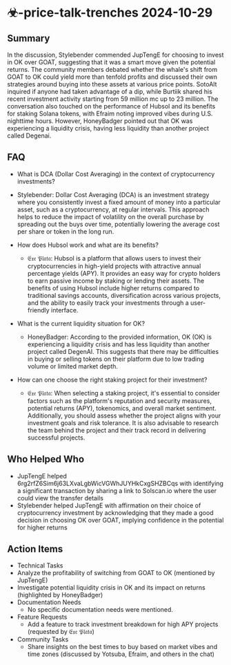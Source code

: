 # ☣-price-talk-trenches 2024-10-29

## Summary
 In the discussion, Stylebender commended JupTengE for choosing to invest in OK over GOAT, suggesting that it was a smart move given the potential returns. The community members debated whether the whale's shift from GOAT to OK could yield more than tenfold profits and discussed their own strategies around buying into these assets at various price points. SotoAlt inquired if anyone had taken advantage of a dip, while Burtiik shared his recent investment activity starting from 59 million mc up to 23 million. The conversation also touched on the performance of Hubsol and its benefits for staking Solana tokens, with Efraim noting improved vibes during U.S. nighttime hours. However, HoneyBadger pointed out that OK was experiencing a liquidity crisis, having less liquidity than another project called Degenai.

## FAQ
 - What is DCA (Dollar Cost Averaging) in the context of cryptocurrency investments?
  - Stylebender: Dollar Cost Averaging (DCA) is an investment strategy where you consistently invest a fixed amount of money into a particular asset, such as a cryptocurrency, at regular intervals. This approach helps to reduce the impact of volatility on the overall purchase by spreading out the buys over time, potentially lowering the average cost per share or token in the long run.

- How does Hubsol work and what are its benefits?
  - 𝔈𝔵𝔢 𝔓𝔩𝔞𝔱𝔞: Hubsol is a platform that allows users to invest their cryptocurrencies in high-yield projects with attractive annual percentage yields (APY). It provides an easy way for crypto holders to earn passive income by staking or lending their assets. The benefits of using Hubsol include higher returns compared to traditional savings accounts, diversification across various projects, and the ability to easily track your investments through a user-friendly interface.

- What is the current liquidity situation for OK?
  - HoneyBadger: According to the provided information, OK (OK) is experiencing a liquidity crisis and has less liquidity than another project called DegenAI. This suggests that there may be difficulties in buying or selling tokens on their platform due to low trading volume or limited market depth.

- How can one choose the right staking project for their investment?
  - 𝔈𝔵𝔢 𝔓𝔩𝔞𝔱𝔞: When selecting a staking project, it's essential to consider factors such as the platform's reputation and security measures, potential returns (APY), tokenomics, and overall market sentiment. Additionally, you should assess whether the project aligns with your investment goals and risk tolerance. It is also advisable to research the team behind the project and their track record in delivering successful projects.

## Who Helped Who
 - JupTengE helped 6rg2rfZ6Sim6j63LXvaLgbWicVGWhJUYHkCxgSHZBCqs with identifying a significant transaction by sharing a link to Solscan.io where the user could view the transfer details
- Stylebender helped JupTengE with affirmation on their choice of cryptocurrency investment by acknowledging that they made a good decision in choosing OK over GOAT, implying confidence in the potential for higher returns

## Action Items
 - Technical Tasks
  - Analyze the profitability of switching from GOAT to OK (mentioned by JupTengE)
  - Investigate potential liquidity crisis in OK and its impact on returns (highlighted by HoneyBadger)
- Documentation Needs
  - No specific documentation needs were mentioned.
- Feature Requests
  - Add a feature to track investment breakdown for high APY projects (requested by 𝔈𝔵𝔢 𝔓𝔩𝔞𝔱𝔞)
- Community Tasks
  - Share insights on the best times to buy based on market vibes and time zones (discussed by Yotsuba, Efraim, and others in the chat)

